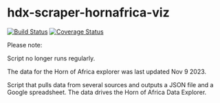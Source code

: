 # hdx-scraper-hornafrica-viz
[![Build Status](https://github.com/OCHA-DAP/hdx-scraper-hornafrica-viz/actions/workflows/run-python-tests.yml/badge.svg)](https://github.com/OCHA-DAP/hdx-scraper-hornafrica-viz/actions/workflows/run-python-tests.yml) [![Coverage Status](https://coveralls.io/repos/github/OCHA-DAP/hdx-scraper-hornafrica-viz/badge.svg?branch=main&ts=1)](https://coveralls.io/github/OCHA-DAP/hdx-scraper-hornafrica-viz?branch=main)

Please note:

Script no longer runs regularly.

The data for the Horn of Africa explorer was last updated Nov 9 2023. 

Script that pulls data from several sources and outputs a JSON file and a Google 
spreadsheet. The data drives the Horn of Africa Data Explorer. 
